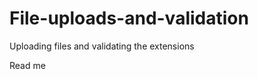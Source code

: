 File-uploads-and-validation
===========================

Uploading files and validating the extensions

Read me
